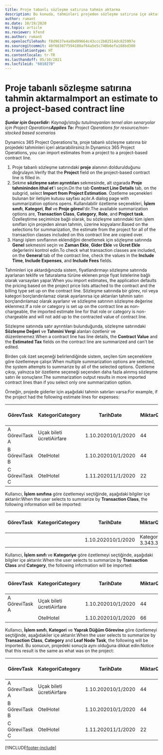 ```yaml
---
title: Proje tabanlı sözleşme satırına tahmin aktarma
description: Bu konuda, tahminleri projeden sözleşme satırına içe aktarma hakkında bilgiler sağlanmaktadır.
author: rumant
ms.date: 10/19/2020
ms.topic: article
ms.reviewer: kfend
ms.author: rumant
ms.openlocfilehash: f8d9637e4a8bd09664c43ccc2b02514dc825997e
ms.sourcegitcommit: 40f68387f594180af64a5e5c748b6efa188bd300
ms.translationtype: HT
ms.contentlocale: tr-TR
ms.lasthandoff: 05/10/2021
ms.locfileid: "6010270"
---
```

# <a name="import-an-estimate-to-a-project-based-contract-line"></a><span data-ttu-id="aad3b-103">Proje tabanlı sözleşme satırına tahmin aktarma</span><span class="sxs-lookup"><span data-stu-id="aad3b-103">Import an estimate to a project-based contract line</span></span>

<span data-ttu-id="aad3b-104">_**Şunlar için Geçerlidir:** Kaynağı/stoğu tutulmayanları temel alan senaryolar için Project Operations_</span><span class="sxs-lookup"><span data-stu-id="aad3b-104">_**Applies To:** Project Operations for resource/non-stocked based scenarios_</span></span>

<span data-ttu-id="aad3b-105">Dynamics 365 Project Operations'ta, proje tabanlı sözleşme satırına bir projedeki tahminleri içeri aktarabilirsiniz.</span><span class="sxs-lookup"><span data-stu-id="aad3b-105">In Dynamics 365 Project Operations, you can import estimates from a project to a project-based contract line.</span></span>

1. <span data-ttu-id="aad3b-106">Proje tabanlı sözleşme satırındaki **proje** alanının doldurulduğunu doğrulayın.</span><span class="sxs-lookup"><span data-stu-id="aad3b-106">Verify that the **Project** field on the project-based contract line is filled in.</span></span>
2. <span data-ttu-id="aad3b-107">Sekme **sözleşme satırı ayrıntıları** sekmesinde, alt ızgarada **Proje tahmininden ithal et**'i seçin.</span><span class="sxs-lookup"><span data-stu-id="aad3b-107">On the tab **Contract Line Details** tab, on the subgrid, select **Import from Project Estimation**.</span></span> <span data-ttu-id="aad3b-108">Özetleme seçenekleri bulunan bir iletişim kutusu sayfası açılır.</span><span class="sxs-lookup"><span data-stu-id="aad3b-108">A dialog page with summarization options opens.</span></span> <span data-ttu-id="aad3b-109">Kullanılabilir özetleme seçenekleri, **İşlem sınıfı**, **Kategori**, **Rol** ve **Proje görevi**'dir.</span><span class="sxs-lookup"><span data-stu-id="aad3b-109">The available summarization options are, **Transaction Class**, **Category**, **Role**, and **Project task**.</span></span> <span data-ttu-id="aad3b-110">Özelleştirme seçiminize bağlı olarak, bu sözleşme satırındaki tüm işlem sınıfları için projeden alınan tahmin, üzerine kopyalanır.</span><span class="sxs-lookup"><span data-stu-id="aad3b-110">Based on the selections for summarization, the estimate from the project for all of the transaction classes included on this contract line are copied over.</span></span> 
3. <span data-ttu-id="aad3b-111">Hangi işlem sınıflarının eklendiğini denetlemek için sözleşme satırında **Genel** sekmesini seçin ve **Zaman Ekle**, **Gider Ekle** ve **Ücret Ekle** değerlerini kontrol edin.</span><span class="sxs-lookup"><span data-stu-id="aad3b-111">To check what transaction classes are included, on the **General** tab of the contract line, check the values in the **Include Time**, **Include Expenses**, and **Include Fees** fields.</span></span>

<span data-ttu-id="aad3b-112">Tahminleri içe aktardığınızda sistem, fiyatlandırmayı sözleşme satırında ayarlanan teklife ve faturalama türüne eklenen proje fiyat listelerine bağlı olarak varsayılan yapar.</span><span class="sxs-lookup"><span data-stu-id="aad3b-112">When you import estimates, the application defaults the pricing based on the project price lists attached to the contract and the billing type set up on the contract line.</span></span> <span data-ttu-id="aad3b-113">Sözleşme satırında bir görev, rol veya kategori borçlandırılamaz olarak ayarlanırsa içe aktarılan tahmin satırı borçlandırılamaz olarak ayarlanır ve sözleşme satırının sözleşme değerine eklenmez.</span><span class="sxs-lookup"><span data-stu-id="aad3b-113">If a role or category is set up on the contract line as non-chargeable, the imported estimate line for that role or category is non-chargeable and will not add up to the contracted value of contract line.</span></span>

<span data-ttu-id="aad3b-114">Sözleşme satırında satır ayrıntıları bulunduğunda, sözleşme satırındaki **Sözleşme Değeri** ve **Tahmini Vergi** alanları özetlenir ve düzenlenemez.</span><span class="sxs-lookup"><span data-stu-id="aad3b-114">When a contract line has line details, the **Contract Value** and the **Estimated Tax** fields on the contract line are summarized and can't be edited.</span></span>

<span data-ttu-id="aad3b-115">Birden çok özet seçeneği belirlendiğinde sistem, seçilen tüm seçeneklere göre özetlemeye çalışır.</span><span class="sxs-lookup"><span data-stu-id="aad3b-115">When multiple summarization options are selected, the system attempts to summarize by all of the selected options.</span></span> <span data-ttu-id="aad3b-116">Özetleme çıkışı, yalnızca bir özetleme seçeneği seçenden daha fazla alınmış sözleşme satırı ile sonuçlanır.</span><span class="sxs-lookup"><span data-stu-id="aad3b-116">The summarization output results in more imported contract lines than if you select only one summarization option.</span></span>

<span data-ttu-id="aad3b-117">Örneğin, projede giderler için aşağıdaki tahmin satırları varsa:</span><span class="sxs-lookup"><span data-stu-id="aad3b-117">For example, if the project had the following estimate lines for expenses:</span></span>

| <span data-ttu-id="aad3b-118">Görev</span><span class="sxs-lookup"><span data-stu-id="aad3b-118">Task</span></span> | <span data-ttu-id="aad3b-119">Kategori</span><span class="sxs-lookup"><span data-stu-id="aad3b-119">Category</span></span> | <span data-ttu-id="aad3b-120">Tarih</span><span class="sxs-lookup"><span data-stu-id="aad3b-120">Date</span></span> | <span data-ttu-id="aad3b-121">Miktar</span><span class="sxs-lookup"><span data-stu-id="aad3b-121">Quantity</span></span> | <span data-ttu-id="aad3b-122">Birim fiyatı</span><span class="sxs-lookup"><span data-stu-id="aad3b-122">Unit price</span></span> | <span data-ttu-id="aad3b-123">Miktar</span><span class="sxs-lookup"><span data-stu-id="aad3b-123">Amount</span></span> |
| --- | --- | --- | --- | --- | --- |
| <span data-ttu-id="aad3b-124">A Görevi</span><span class="sxs-lookup"><span data-stu-id="aad3b-124">Task A</span></span> | <span data-ttu-id="aad3b-125">Uçak bileti ücreti</span><span class="sxs-lookup"><span data-stu-id="aad3b-125">Airfare</span></span> | <span data-ttu-id="aad3b-126">1.10.2020</span><span class="sxs-lookup"><span data-stu-id="aad3b-126">10/1/2020</span></span> | <span data-ttu-id="aad3b-127">4</span><span class="sxs-lookup"><span data-stu-id="aad3b-127">4</span></span> | <span data-ttu-id="aad3b-128">400</span><span class="sxs-lookup"><span data-stu-id="aad3b-128">400</span></span> | <span data-ttu-id="aad3b-129">1600</span><span class="sxs-lookup"><span data-stu-id="aad3b-129">1600</span></span> |
| <span data-ttu-id="aad3b-130">B Görevi</span><span class="sxs-lookup"><span data-stu-id="aad3b-130">Task B</span></span> | <span data-ttu-id="aad3b-131">Otel</span><span class="sxs-lookup"><span data-stu-id="aad3b-131">Hotel</span></span> | <span data-ttu-id="aad3b-132">1.10.2020</span><span class="sxs-lookup"><span data-stu-id="aad3b-132">10/1/2020</span></span> | <span data-ttu-id="aad3b-133">4</span><span class="sxs-lookup"><span data-stu-id="aad3b-133">4</span></span> | <span data-ttu-id="aad3b-134">200</span><span class="sxs-lookup"><span data-stu-id="aad3b-134">200</span></span> | <span data-ttu-id="aad3b-135">800</span><span class="sxs-lookup"><span data-stu-id="aad3b-135">800</span></span> |
| <span data-ttu-id="aad3b-136">C Görevi</span><span class="sxs-lookup"><span data-stu-id="aad3b-136">Task C</span></span> | <span data-ttu-id="aad3b-137">Otel</span><span class="sxs-lookup"><span data-stu-id="aad3b-137">Hotel</span></span> | <span data-ttu-id="aad3b-138">1.11.2020</span><span class="sxs-lookup"><span data-stu-id="aad3b-138">11/1/2020</span></span> | <span data-ttu-id="aad3b-139">2</span><span class="sxs-lookup"><span data-stu-id="aad3b-139">2</span></span> | <span data-ttu-id="aad3b-140">200</span><span class="sxs-lookup"><span data-stu-id="aad3b-140">200</span></span> | <span data-ttu-id="aad3b-141">400</span><span class="sxs-lookup"><span data-stu-id="aad3b-141">400</span></span> |

<span data-ttu-id="aad3b-142">Kullanıcı, **İşlem sınıfına** göre özetlemeyi seçtiğinde, aşağıdaki bilgiler içe aktarılır:</span><span class="sxs-lookup"><span data-stu-id="aad3b-142">When the user selects to summarize by **Transaction Class**, the following information will be imported:</span></span>

| <span data-ttu-id="aad3b-143">Görev</span><span class="sxs-lookup"><span data-stu-id="aad3b-143">Task</span></span> | <span data-ttu-id="aad3b-144">Kategori</span><span class="sxs-lookup"><span data-stu-id="aad3b-144">Category</span></span> | <span data-ttu-id="aad3b-145">Tarih</span><span class="sxs-lookup"><span data-stu-id="aad3b-145">Date</span></span> | <span data-ttu-id="aad3b-146">Miktar</span><span class="sxs-lookup"><span data-stu-id="aad3b-146">Quantity</span></span> | <span data-ttu-id="aad3b-147">Birim fiyatı</span><span class="sxs-lookup"><span data-stu-id="aad3b-147">Unit price</span></span> | <span data-ttu-id="aad3b-148">Miktar</span><span class="sxs-lookup"><span data-stu-id="aad3b-148">Amount</span></span> |
| --- | --- | --- | --- | --- | --- |
| &nbsp;  | &nbsp;  | <span data-ttu-id="aad3b-149">1.10.2020</span><span class="sxs-lookup"><span data-stu-id="aad3b-149">10/1/2020</span></span> | <span data-ttu-id="aad3b-150">Kategori 3.34</span><span class="sxs-lookup"><span data-stu-id="aad3b-150">3.34</span></span> | <span data-ttu-id="aad3b-151">840</span><span class="sxs-lookup"><span data-stu-id="aad3b-151">840</span></span> | <span data-ttu-id="aad3b-152">Kategori 2800</span><span class="sxs-lookup"><span data-stu-id="aad3b-152">2800</span></span> |

<span data-ttu-id="aad3b-153">Kullanıcı, **İşlem sınıfı** ve **Kategoriye** göre özetlemeyi seçtiğinde, aşağıdaki bilgiler içe aktarılır.</span><span class="sxs-lookup"><span data-stu-id="aad3b-153">When the user selects to summarize by **Transaction Class** and **Category**, the following information will be imported:</span></span>

| <span data-ttu-id="aad3b-154">Görev</span><span class="sxs-lookup"><span data-stu-id="aad3b-154">Task</span></span> | <span data-ttu-id="aad3b-155">Kategori</span><span class="sxs-lookup"><span data-stu-id="aad3b-155">Category</span></span> | <span data-ttu-id="aad3b-156">Tarih</span><span class="sxs-lookup"><span data-stu-id="aad3b-156">Date</span></span> | <span data-ttu-id="aad3b-157">Miktar</span><span class="sxs-lookup"><span data-stu-id="aad3b-157">Quantity</span></span> | <span data-ttu-id="aad3b-158">Birim fiyatı</span><span class="sxs-lookup"><span data-stu-id="aad3b-158">Unit price</span></span> | <span data-ttu-id="aad3b-159">Miktar</span><span class="sxs-lookup"><span data-stu-id="aad3b-159">Amount</span></span> |
| --- | --- | --- | --- | --- | --- |
| <span data-ttu-id="aad3b-160">A Görevi</span><span class="sxs-lookup"><span data-stu-id="aad3b-160">Task A</span></span> | <span data-ttu-id="aad3b-161">Uçak bileti ücreti</span><span class="sxs-lookup"><span data-stu-id="aad3b-161">Airfare</span></span> | <span data-ttu-id="aad3b-162">1.10.2020</span><span class="sxs-lookup"><span data-stu-id="aad3b-162">10/1/2020</span></span> | <span data-ttu-id="aad3b-163">4</span><span class="sxs-lookup"><span data-stu-id="aad3b-163">4</span></span> | <span data-ttu-id="aad3b-164">400</span><span class="sxs-lookup"><span data-stu-id="aad3b-164">400</span></span> | <span data-ttu-id="aad3b-165">1600</span><span class="sxs-lookup"><span data-stu-id="aad3b-165">1600</span></span> |
| &nbsp;  | <span data-ttu-id="aad3b-166">Otel</span><span class="sxs-lookup"><span data-stu-id="aad3b-166">Hotel</span></span> | <span data-ttu-id="aad3b-167">1.10.2020</span><span class="sxs-lookup"><span data-stu-id="aad3b-167">10/1/2020</span></span> | <span data-ttu-id="aad3b-168">6</span><span class="sxs-lookup"><span data-stu-id="aad3b-168">6</span></span> | <span data-ttu-id="aad3b-169">200</span><span class="sxs-lookup"><span data-stu-id="aad3b-169">200</span></span> | <span data-ttu-id="aad3b-170">1200</span><span class="sxs-lookup"><span data-stu-id="aad3b-170">1200</span></span> |

<span data-ttu-id="aad3b-171">Kullanıcı, **İşlem sınıfı**, **Kategori** ve **Yaprak Düğüm Görevine** göre özetlemeyi seçtiğinde, aşağıdakiler içe aktarılır.</span><span class="sxs-lookup"><span data-stu-id="aad3b-171">When the user selects to summarize by **Transaction Class**, **Category** and **Leaf Node Task**, the following will be imported.</span></span> <span data-ttu-id="aad3b-172">Bu sonucun, projedeki sonuçla aynı olduğuna dikkat edin:</span><span class="sxs-lookup"><span data-stu-id="aad3b-172">Notice that this result is the same as what was on the project:</span></span>

| <span data-ttu-id="aad3b-173">Görev</span><span class="sxs-lookup"><span data-stu-id="aad3b-173">Task</span></span> | <span data-ttu-id="aad3b-174">Kategori</span><span class="sxs-lookup"><span data-stu-id="aad3b-174">Category</span></span> | <span data-ttu-id="aad3b-175">Tarih</span><span class="sxs-lookup"><span data-stu-id="aad3b-175">Date</span></span> | <span data-ttu-id="aad3b-176">Miktar</span><span class="sxs-lookup"><span data-stu-id="aad3b-176">Quantity</span></span> | <span data-ttu-id="aad3b-177">Birim fiyatı</span><span class="sxs-lookup"><span data-stu-id="aad3b-177">Unit price</span></span> | <span data-ttu-id="aad3b-178">Miktar</span><span class="sxs-lookup"><span data-stu-id="aad3b-178">Amount</span></span> |
| --- | --- | --- | --- | --- | --- |
| <span data-ttu-id="aad3b-179">A Görevi</span><span class="sxs-lookup"><span data-stu-id="aad3b-179">Task A</span></span> | <span data-ttu-id="aad3b-180">Uçak bileti ücreti</span><span class="sxs-lookup"><span data-stu-id="aad3b-180">Airfare</span></span> | <span data-ttu-id="aad3b-181">1.10.2020</span><span class="sxs-lookup"><span data-stu-id="aad3b-181">10/1/2020</span></span> | <span data-ttu-id="aad3b-182">4</span><span class="sxs-lookup"><span data-stu-id="aad3b-182">4</span></span> | <span data-ttu-id="aad3b-183">400</span><span class="sxs-lookup"><span data-stu-id="aad3b-183">400</span></span> | <span data-ttu-id="aad3b-184">1600</span><span class="sxs-lookup"><span data-stu-id="aad3b-184">1600</span></span> |
| <span data-ttu-id="aad3b-185">B Görevi</span><span class="sxs-lookup"><span data-stu-id="aad3b-185">Task B</span></span> | <span data-ttu-id="aad3b-186">Otel</span><span class="sxs-lookup"><span data-stu-id="aad3b-186">Hotel</span></span> | <span data-ttu-id="aad3b-187">1.10.2020</span><span class="sxs-lookup"><span data-stu-id="aad3b-187">10/1/2020</span></span> | <span data-ttu-id="aad3b-188">4</span><span class="sxs-lookup"><span data-stu-id="aad3b-188">4</span></span> | <span data-ttu-id="aad3b-189">200</span><span class="sxs-lookup"><span data-stu-id="aad3b-189">200</span></span> | <span data-ttu-id="aad3b-190">800</span><span class="sxs-lookup"><span data-stu-id="aad3b-190">800</span></span> |
| <span data-ttu-id="aad3b-191">C Görevi</span><span class="sxs-lookup"><span data-stu-id="aad3b-191">Task C</span></span> | <span data-ttu-id="aad3b-192">Otel</span><span class="sxs-lookup"><span data-stu-id="aad3b-192">Hotel</span></span> | <span data-ttu-id="aad3b-193">1.11.2020</span><span class="sxs-lookup"><span data-stu-id="aad3b-193">11/1/2020</span></span> | <span data-ttu-id="aad3b-194">2</span><span class="sxs-lookup"><span data-stu-id="aad3b-194">2</span></span> | <span data-ttu-id="aad3b-195">200</span><span class="sxs-lookup"><span data-stu-id="aad3b-195">200</span></span> | <span data-ttu-id="aad3b-196">400</span><span class="sxs-lookup"><span data-stu-id="aad3b-196">400</span></span> |


[!INCLUDE[footer-include](../includes/footer-banner.md)]